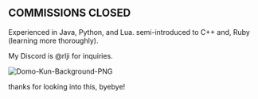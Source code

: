 ## COMMISSIONS CLOSED

Experienced in Java, Python, and Lua. semi-introduced to C++ and, Ruby (learning more thoroughly).

My Discord is @rlji for inquiries.



 
![Domo-Kun-Background-PNG](https://github.com/neathryn/neathryn.github.io/assets/140681793/a381f9ec-b527-4d5b-9181-7b28ea986625)


thanks for looking into this, byebye!

